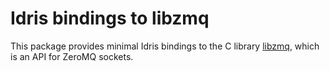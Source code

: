 Idris bindings to libzmq
===========================

This package provides minimal Idris bindings to the C library [libzmq](http://api.zeromq.org/), which is an API for ZeroMQ sockets.